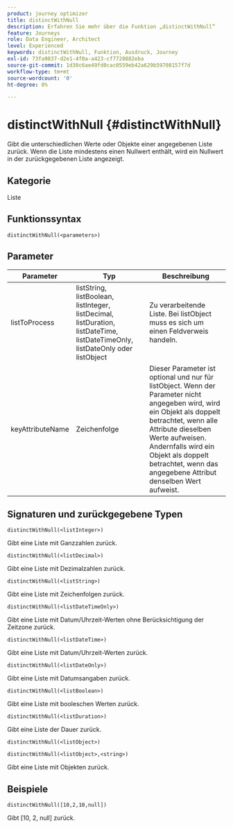 ```yaml
---
product: journey optimizer
title: distinctWithNull
description: Erfahren Sie mehr über die Funktion „distinctWithNull“
feature: Journeys
role: Data Engineer, Architect
level: Experienced
keywords: distinctWithNull, Funktion, Ausdruck, Journey
exl-id: 73fa9837-d2e1-4f0a-a423-cf7728882eba
source-git-commit: 1d30c6ae49fd0cac0559eb42a629b59708157f7d
workflow-type: tm+mt
source-wordcount: '0'
ht-degree: 0%

---
```


# distinctWithNull {#distinctWithNull}

Gibt die unterschiedlichen Werte oder Objekte einer angegebenen Liste zurück. Wenn die Liste mindestens einen Nullwert enthält, wird ein Nullwert in der zurückgegebenen Liste angezeigt.

## Kategorie

Liste

## Funktionssyntax

`distinctWithNull(<parameters>)`

## Parameter

| Parameter | Typ | Beschreibung |
|-----------|------------------|------------------|
| listToProcess | listString, listBoolean, listInteger, listDecimal, listDuration, listDateTime, listDateTimeOnly, listDateOnly oder listObject | Zu verarbeitende Liste. Bei listObject muss es sich um einen Feldverweis handeln. |
| keyAttributeName | Zeichenfolge | Dieser Parameter ist optional und nur für listObject. Wenn der Parameter nicht angegeben wird, wird ein Objekt als doppelt betrachtet, wenn alle Attribute dieselben Werte aufweisen. Andernfalls wird ein Objekt als doppelt betrachtet, wenn das angegebene Attribut denselben Wert aufweist. |

## Signaturen und zurückgegebene Typen

`distinctWithNull(<listInteger>)`

Gibt eine Liste mit Ganzzahlen zurück.

`distinctWithNull(<listDecimal>)`

Gibt eine Liste mit Dezimalzahlen zurück.

`distinctWithNull(<listString>)`

Gibt eine Liste mit Zeichenfolgen zurück.

`distinctWithNull(<listDateTimeOnly>)`

Gibt eine Liste mit Datum/Uhrzeit-Werten ohne Berücksichtigung der Zeitzone zurück.

`distinctWithNull(<listDateTime>)`

Gibt eine Liste mit Datum/Uhrzeit-Werten zurück.

`distinctWithNull(<listDateOnly>)`

Gibt eine Liste mit Datumsangaben zurück.

`distinctWithNull(<listBoolean>)`

Gibt eine Liste mit booleschen Werten zurück.

`distinctWithNull(<listDuration>)`

Gibt eine Liste der Dauer zurück.

`distinctWithNull(<listObject>)`

`distinctWithNull(<listObject>,<string>)`

Gibt eine Liste mit Objekten zurück.

## Beispiele

`distinctWithNull([10,2,10,null])`

Gibt [10, 2, null] zurück.
